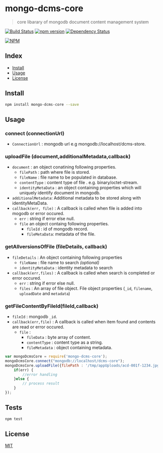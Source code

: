 # mongo-dcms-core
> core libarary of mongodb document content management system 

[![Build Status][travis-ci-img]][travis-ci-url] 
[![npm version][npm-version-img]][npm-version-url] 
[![Dependency Status][dependancy-status-img]][dependancy-status-url]

[![NPM](https://nodei.co/npm/mongo-dcms-core.png?downloadRank=true&downloads=true)](https://nodei.co/npm/mongo-dcms-core/)

## Index
* [Install](#install)
* [Usage](#usage)
* [License](#license)

## Install

```bash
npm install mongo-dcms-core --save
```
## Usage
### connect (connectionUrl)

* `ConnectionUrl` : mongodb url e.g mongodb://localhost/dcms-store.

### uploadFile (document,additionalMetadata,callback)
* `document` : an object conatining following properties.
    - `filePath` : path where file is stored.
    - `fileName` : file name to be populated in database.
    - `contentType` : content type of file . e.g. binary/octet-stream.
    - `identityMetaData` : an object containing properties which will uniquely identify document in mongodb.
* `additionalMetadata`: Additional metadata to be stored along with identityMetaData.
* `callback(err, file)` : A callback is called when file is added into mogodb or error occured.
    - `err` : string if error else null.
    - `file` an object containg following properties. 
        - `fileId` : id of mongodb record.
        - `fileMetaData`: metadata of the file.
        
### getAllversionsOfFile (fileDetails, callback)
* `fileDetails` : An object containing following properties
    - `fileName` : file name to search *(optional)*
    - `identityMetaData` : identity metadata to search 
* `callback(err,files)` : A callback is called when search is completed or error occured.
    - `err` : string if error else null.
    - `files` :  An array of file object. File object properties (`_id`, `filename`, `uploadDate` and `metadata`)

### getFileContentByFileId(fileId,callback)
* `fileId` : mongodb `_id`.
* `callback(err,file)` : A callback is called when item found and contents are read or error occured.
     - `file` : 
        - `fileData` : byte array of content.
        - `contentType` : content type as a string.
        - `fileMetadata` : object containing metadata.
        
```js
var mongoDcmsCore = require('mongo-dcms-core');
mongoDcmsCore.connect("mongodb://localhost/dcms-core");
mongoDcmsCore.uploadFile({filePath : '/tmp/appUploads/acd-001f-1234.jpg', fileName : 'profileImage.jpg' ,contentType : 'binary/octet-stream', 'identityMetaData' : {profileId : 12345} },{comment = 'new one at Taj'},function(err,result) {
    if(err) {
        //error handling
    }else {
        // process result
    }
});
```          

## Tests

```js
npm test
```
## License
[MIT][license-url]

[license-image]: http://img.shields.io/badge/license-MIT-blue.svg?style=flat
[license-url]: LICENSE
[travis-ci-img]: https://travis-ci.org/RaykorTech/mongo-dcms-core.svg?branch=master
[travis-ci-url]: https://travis-ci.org/RaykorTech/mongo-dcms-core 
[npm-version-img]: https://badge.fury.io/js/mongo-dcms-core.svg
[npm-version-url]: http://badge.fury.io/js/mongo-dcms-core
[dependancy-status-img]: https://gemnasium.com/RaykorTech/mongo-dcms-core.svg
[dependancy-status-url]: https://gemnasium.com/RaykorTech/mongo-dcms-core